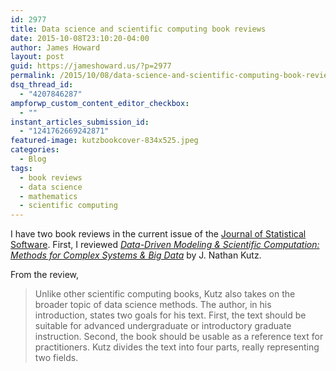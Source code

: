```yaml
---
id: 2977
title: Data science and scientific computing book reviews
date: 2015-10-08T23:10:20-04:00
author: James Howard
layout: post
guid: https://jameshoward.us/?p=2977
permalink: /2015/10/08/data-science-and-scientific-computing-book-reviews/
dsq_thread_id:
  - "4207846287"
ampforwp_custom_content_editor_checkbox:
  - ""
instant_articles_submission_id:
  - "1241762669242871"
featured-image: kutzbookcover-834x525.jpeg
categories:
  - Blog
tags:
  - book reviews
  - data science
  - mathematics
  - scientific computing
---
```

I have two book reviews in the current issue of the [Journal of Statistical Software](http://www.jstatsoft.org).  First, I reviewed _[Data-Driven Modeling & Scientific Computation: Methods for Complex
Systems & Big Data](http://www.jstatsoft.org/article/view/v067b01)_ by J. Nathan Kutz.

From the review,

> Unlike other scientific computing books, Kutz also takes on the broader topic of data science methods. The author, in his introduction, states two goals for his text. First, the text should be suitable for advanced undergraduate or introductory graduate instruction. Second, the book should be usable as a reference text for practitioners. Kutz divides the text into four parts, really representing two fields.

